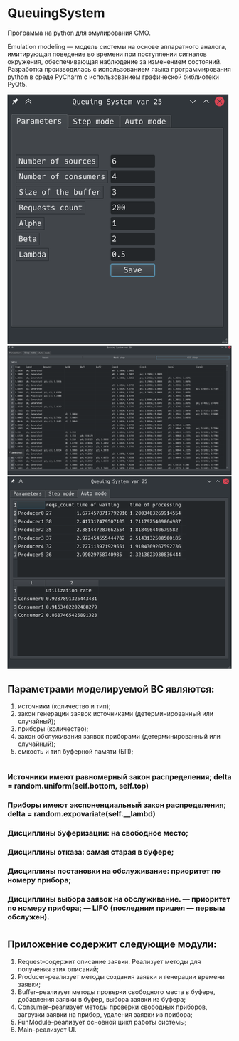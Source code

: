 # QueuingSystem
Программа на python для эмулирования СМО.

Emulation modeling — модель системы на основе аппаратного аналога, имитирующая поведение во времени при поступлении сигналов окружения, обеспечивающая наблюдение за изменением состояний. Разработка производилась с использованием языка программирования python в среде PyCharm с использованием графической библиотеки PyQt5. 

![alt text](screenshots/1.png "Окно для параметризации системы")
![alt text](screenshots/2.png "Пошаговый режим")
![alt text](screenshots/3.png "Результаты имитации")

## Параметрами моделируемой ВС являются:
1. источники (количество и тип);
2. закон генерации заявок источниками (детерминированный или случайный);
3. приборы (количество);
4. закон обслуживания заявок приборами (детерминированный или случайный);
5. емкость и тип буферной памяти (БП);
#
### Источники имеют равномерный закон распределения; delta = random.uniform(self.bottom, self.top)
### Приборы имеют экспоненциальный закон распределения; delta = random.expovariate(self.__lambd)
### Дисциплины буферизации: на свободное место;
### Дисциплины отказа: самая старая в буфере;
### Дисциплины постановки на обслуживание: приоритет по номеру прибора;
### Дисциплины выбора заявок на обслуживание. — приоритет по номеру прибора; — LIFO (последним пришел — первым обслужен).
#
## Приложение содержит следующие модули: 
1. Request–содержит описание заявки. Реализует методы для получения этих описаний; 
2. Producer–реализует методы создания заявки и генерации времени заявки; 
3. Buffer–реализует методы проверки свободного места в буфере, добавления заявки в буфер, выбора заявки из буфера; 
4. Consumer–реализует методы проверки свободных приборов, загрузки заявки на прибор, удаления заявки из прибора; 
5. FunModule–реализует основной цикл работы системы; 
6. Main–реализует UI.
